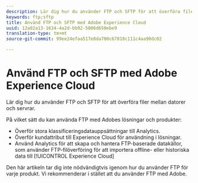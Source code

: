```yaml
---
description: Lär dig hur du använder FTP och SFTP för att överföra filer mellan datorer och servrar.
keywords: ftp;sftp
title: Använd FTP och SFTP med Adobe Experience Cloud
uuid: 12a82a13-1634-4a2d-bb92-5006d650ebe9
translation-type: tm+mt
source-git-commit: 99ee24efaa517e8da700c67818c111c4aa90dc02

---
```



# Använd FTP och SFTP med Adobe Experience Cloud

Lär dig hur du använder FTP och SFTP för att överföra filer mellan datorer och servrar.

På vilket sätt du kan använda FTP med Adobes lösningar och produkter:

* Överför stora klassificeringsdatauppsättningar till Analytics.
* Överför kundattribut till Experience Cloud för användning i lösningar.
* Använd Analytics för att skapa och hantera FTP-baserade datakällor, som använder FTP-filöverföring för att importera offline- eller historiska data till [!UICONTROL Experience Cloud]

Den här artikeln tar dig inte nödvändigtvis igenom hur du använder FTP för varje produkt. Vi rekommenderar i stället att du använder FTP med Adobe.
